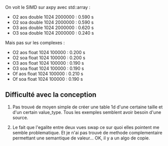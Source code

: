 
On voit le SIMD sur axpy avec std::array :
- O2 aos double 1024 2000000 : 0.590 s
- O2 soa double 1024 2000000 : 0.590 s
- O3 aos double 1024 2000000 : 0.620 s
- O3 soa double 1024 2000000 : 0.240 s

Mais pas sur les complexes :
- O2 aos float 1024 100000 : 0.200 s
- O2 soa float 1024 100000 : 0.200 s
- O3 aos float 1024 100000 : 0.190 s
- O3 soa float 1024 100000 : 0.190 s
- Of aos float 1024 100000 : 0.210 s
- Of soa float 1024 100000 : 0.190 s

## Difficulté avec la conception

1) Pas trouvé de moyen simple de créer une table 1d
   d'une certaine taille et d'un certain value_type.
   Tous les exemples semblent avoir besoin d'une source.

2) Le fait que l'egalite entre deux vues swap ce sur
   quoi elles pointent me semble problematique. Et je
   n'ai pas trouvé de methode complementaire permettant
   une semantique de valeur... OK, il y a un algo de copie.